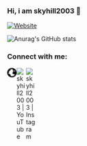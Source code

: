 ### Hi, i am skyhill2003 👋

[![Website](https://img.shields.io/website?label=skyhill2003.bplaced.net&style=for-the-badge&url=http%3A%2F%2Fskyhill2003.bplaced.net)](http://skyhill2003.de)

![Anurag's GitHub stats](https://github-readme-stats.vercel.app/api?username=skyhill2003&show_icons=true&theme=syntwave&hide=contribs,prs,stars)

### Connect with me:
[<img align="left" alt="skyhill2003.de" width="22px" src="https://raw.githubusercontent.com/iconic/open-iconic/master/svg/globe.svg" />](http://skyhill2003.de)
[<img align="left" alt="skyhill2003 | YouTube" width="22px" src="https://cdn.jsdelivr.net/npm/simple-icons@v3/icons/discord.svg" />](https://youtube.com/skyhill2003)
[<img align="left" alt="skyhill2003 | Instagram" width="22px" src="https://cdn.jsdelivr.net/npm/simple-icons@v3/icons/instagram.svg" />](https://instagram.com/skyhill2003)
